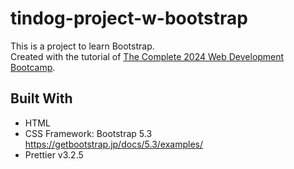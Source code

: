 # tindog-project-w-bootstrap

This is a project to learn Bootstrap.  
Created with the tutorial of [The Complete 2024 Web Development Bootcamp](https://nttls.udemy.com/course/the-complete-web-development-bootcamp/learn/lecture/37389824#overview).

## Built With

- HTML
- CSS Framework: Bootstrap 5.3  
  https://getbootstrap.jp/docs/5.3/examples/
- Prettier v3.2.5
